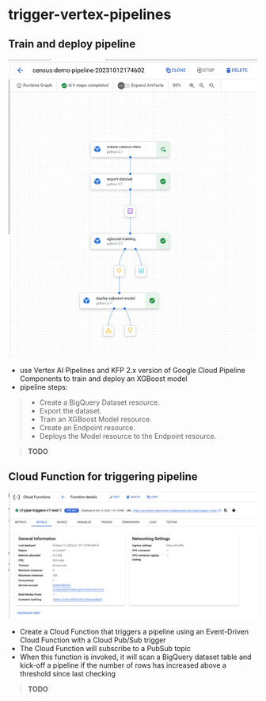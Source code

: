 # trigger-vertex-pipelines

## Train and deploy pipeline

![alt text](https://github.com/tottenjordan/trigger-vertex-pipelines/blob/main/imgs/pipeline.png)

* use Vertex AI Pipelines and KFP 2.x version of Google Cloud Pipeline Components to train and deploy an XGBoost model
* pipeline steps:
> * Create a BigQuery Dataset resource.
> * Export the dataset.
> * Train an XGBoost Model resource.
> * Create an Endpoint resource.
> * Deploys the Model resource to the Endpoint resource.

> **TODO**

## Cloud Function for triggering pipeline

![alt text](https://github.com/tottenjordan/trigger-vertex-pipelines/blob/main/imgs/cf_trigger_console.png)

* Create a Cloud Function that triggers a pipeline using an Event-Driven Cloud Function with a Cloud Pub/Sub trigger
* The Cloud Function will subscribe to a PubSub topic
* When this function is invoked, it will scan a BigQuery dataset table and kick-off a pipeline if the number of rows has increased above a threshold since last checking 

> **TODO**